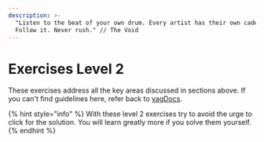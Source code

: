 ```yaml
---
description: >-
  "Listen to the beat of your own drum. Every artist has their own cadence.
  Follow it. Never rush." // The Void
---
```


# Exercises Level 2

These exercises address all the key areas discussed in sections above. If you can't find guidelines here, refer back to [yagDocs](https://docs.yagpdb.xyz/reference/templates).

{% hint style="info" %}
With these level 2 exercises try to avoid the urge to click for the solution. You will learn greatly more if you solve them yourself.
{% endhint %}


